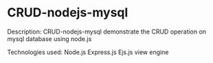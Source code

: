 # CRUD-nodejs-mysql

Description:
CRUD-nodejs-mysql demonstrate the CRUD operation on mysql database using node.js

Technologies used:
Node.js
Express.js
Ejs.js view engine

